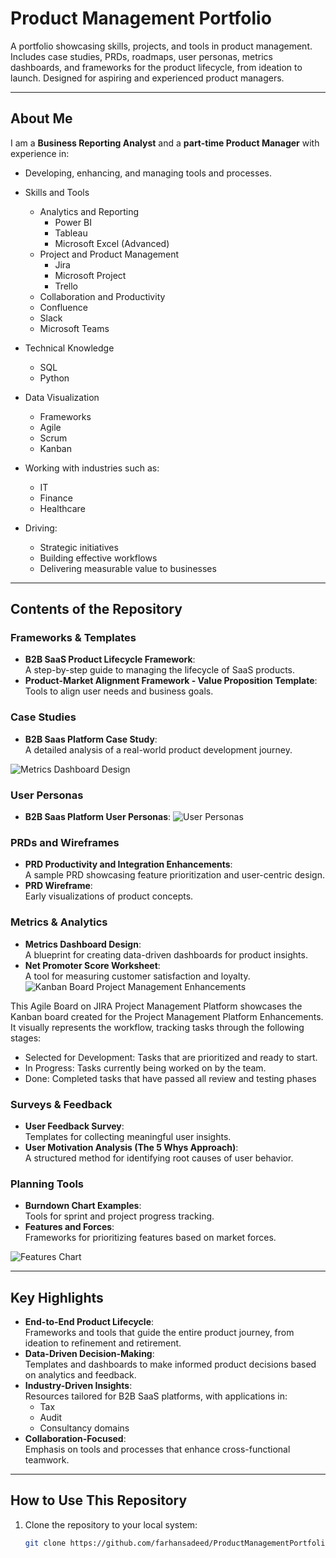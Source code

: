 # Product Management Portfolio

A portfolio showcasing skills, projects, and tools in product management. Includes case studies, PRDs, roadmaps, user personas, metrics dashboards, and frameworks for the product lifecycle, from ideation to launch. Designed for aspiring and experienced product managers.

---

## About Me
I am a **Business Reporting Analyst** and a **part-time Product Manager** with experience in:
- Developing, enhancing, and managing tools and processes.
- Skills and Tools
  - Analytics and Reporting
    - Power BI
    - Tableau
    - Microsoft Excel (Advanced)
  - Project and Product Management
    - Jira
    - Microsoft Project
    - Trello
  -  Collaboration and Productivity
    - Confluence
    - Slack
    - Microsoft Teams
-  Technical Knowledge
    -  SQL
    -  Python
  - Data Visualization
    - Frameworks
    - Agile
    - Scrum
    - Kanban

- Working with industries such as:
  - IT
  - Finance
  - Healthcare
- Driving:
  - Strategic initiatives
  - Building effective workflows
  - Delivering measurable value to businesses

---

## Contents of the Repository

### Frameworks & Templates
- **B2B SaaS Product Lifecycle Framework**:  
  A step-by-step guide to managing the lifecycle of SaaS products.
- **Product-Market Alignment Framework - Value Proposition Template**:  
  Tools to align user needs and business goals.

### Case Studies
- **B2B Saas Platform Case Study**:  
  A detailed analysis of a real-world product development journey.

![Metrics Dashboard Design](/Images/MetricsDasboardDesign.jpg)

### User Personas
- **B2B Saas Platform User Personas**:
![User Personas](/Images/UserPersona-B2BSaaS.jpg)
  

### PRDs and Wireframes
- **PRD Productivity and Integration Enhancements**:  
  A sample PRD showcasing feature prioritization and user-centric design.
- **PRD Wireframe**:  
  Early visualizations of product concepts.

### Metrics & Analytics
- **Metrics Dashboard Design**:  
  A blueprint for creating data-driven dashboards for product insights.
- **Net Promoter Score Worksheet**:  
  A tool for measuring customer satisfaction and loyalty.
![Kanban Board Project Management Enhancements](/Images/kanban-board-project-management-enhancements.png)

This Agile Board on JIRA Project Management Platform showcases the Kanban board created for the Project Management Platform Enhancements. It visually represents the workflow, tracking tasks through the following stages:

- Selected for Development: Tasks that are prioritized and ready to start.
- In Progress: Tasks currently being worked on by the team.
- Done: Completed tasks that have passed all review and testing phases

  
### Surveys & Feedback
- **User Feedback Survey**:  
  Templates for collecting meaningful user insights.
- **User Motivation Analysis (The 5 Whys Approach)**:  
  A structured method for identifying root causes of user behavior.

### Planning Tools
- **Burndown Chart Examples**:  
  Tools for sprint and project progress tracking.
- **Features and Forces**:  
  Frameworks for prioritizing features based on market forces.

![Features Chart](/Images/FeatureCategories.png)

---

## Key Highlights
- **End-to-End Product Lifecycle**:  
  Frameworks and tools that guide the entire product journey, from ideation to refinement and retirement.
- **Data-Driven Decision-Making**:  
  Templates and dashboards to make informed product decisions based on analytics and feedback.
- **Industry-Driven Insights**:  
  Resources tailored for B2B SaaS platforms, with applications in:
  - Tax
  - Audit
  - Consultancy domains
- **Collaboration-Focused**:  
  Emphasis on tools and processes that enhance cross-functional teamwork.

---

## How to Use This Repository
1. Clone the repository to your local system:
   ```bash
   git clone https://github.com/farhansadeed/ProductManagementPortfolio.git
